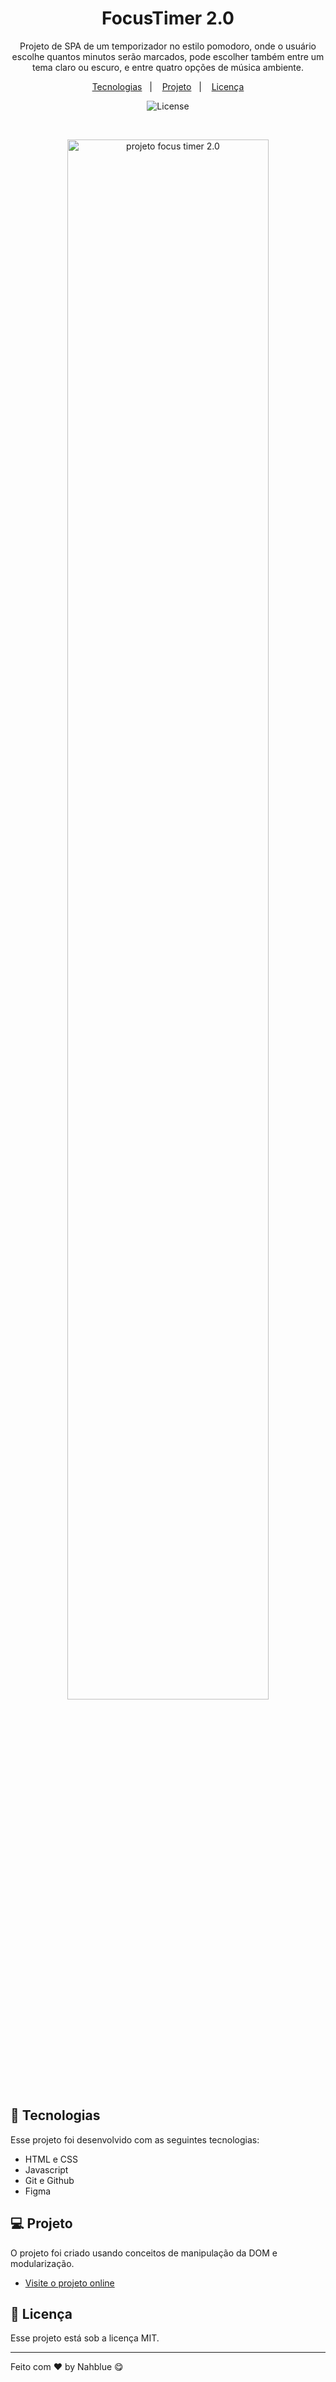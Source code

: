 <h1 align="center">FocusTimer 2.0</h1>

<p align="center">
Projeto de SPA de um temporizador no estilo pomodoro, onde o usuário escolhe quantos minutos serão marcados, pode escolher também entre um tema claro ou escuro, e entre quatro opções de música ambiente.<br/>
</p>

<p align="center">
  <a href="#-tecnologias">Tecnologias</a>&nbsp;&nbsp;&nbsp;|&nbsp;&nbsp;&nbsp;
  <a href="#-projeto">Projeto</a>&nbsp;&nbsp;&nbsp;|&nbsp;&nbsp;&nbsp;
  <a href="#memo-licença">Licença</a>
</p>

<p align="center">
  <img alt="License" src="https://img.shields.io/static/v1?label=license&message=MIT&color=49AA26&labelColor=000000">
</p>

<br>

<p align="center">
  <img alt="projeto focus timer 2.0" src="https://i.imgur.com/cTveeo5.png" width="80%">
</p>

## 🚀 Tecnologias

Esse projeto foi desenvolvido com as seguintes tecnologias:

- HTML e CSS
- Javascript
- Git e Github
- Figma

## 💻 Projeto

O projeto foi criado usando conceitos de manipulação da DOM e modularização.

- [Visite o projeto online](https://nahblue.github.io/js-focus-timer-2/)

## :memo: Licença

Esse projeto está sob a licença MIT.

---

Feito com ♥ by Nahblue 😋
